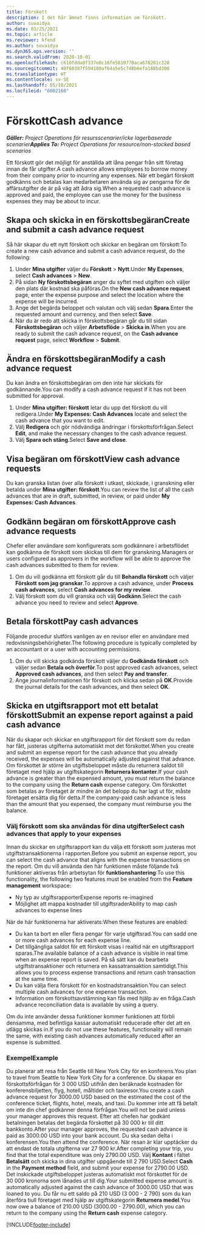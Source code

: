 ```yaml
---
title: Förskott
description: I det här ämnet finns information om förskott.
author: suvaidya
ms.date: 03/25/2021
ms.topic: article
ms.reviewer: kfend
ms.author: suvaidya
ms.dyn365.ops.version: ''
ms.search.validFrom: 2020-10-01
ms.openlocfilehash: c610fdda8f337e0c16fe5010770aca678201c328
ms.sourcegitcommit: 40f68387f594180af64a5e5c748b6efa188bd300
ms.translationtype: HT
ms.contentlocale: sv-SE
ms.lasthandoff: 05/10/2021
ms.locfileid: "6002168"
---
```

# <a name="cash-advance"></a><span data-ttu-id="c0224-103">Förskott</span><span class="sxs-lookup"><span data-stu-id="c0224-103">Cash advance</span></span>

<span data-ttu-id="c0224-104">_**Gäller:** Project Operations för resursscenarier/icke lagerbaserade scenarier_</span><span class="sxs-lookup"><span data-stu-id="c0224-104">_**Applies To:** Project Operations for resource/non-stocked based scenarios_</span></span>

<span data-ttu-id="c0224-105">Ett förskott gör det möjligt för anställda att låna pengar från sitt företag innan de får utgifter.</span><span class="sxs-lookup"><span data-stu-id="c0224-105">A cash advance allows employees to borrow money from their company prior to incurring any expenses.</span></span> <span data-ttu-id="c0224-106">När ett begärt förskott godkänns och betalas kan medarbetaren använda sig av pengarna för de affärsutgifter de är på väg att ådra sig.</span><span class="sxs-lookup"><span data-stu-id="c0224-106">When a requested cash advance is approved and paid, the employee can use the money for the business expenses they may be about to incur.</span></span> 

## <a name="create-and-submit-a-cash-advance-request"></a><span data-ttu-id="c0224-107">Skapa och skicka in en förskottsbegäran</span><span class="sxs-lookup"><span data-stu-id="c0224-107">Create and submit a cash advance request</span></span>
<span data-ttu-id="c0224-108">Så här skapar du ett nytt förskott och skickar en begäran om förskott:</span><span class="sxs-lookup"><span data-stu-id="c0224-108">To create a new cash advance and submit a cash advance request, do the following:</span></span> 

1. <span data-ttu-id="c0224-109">Under **Mina utgifter** väljer du **Förskott** > **Nytt**.</span><span class="sxs-lookup"><span data-stu-id="c0224-109">Under **My Expenses**, select **Cash advances** > **New**.</span></span> 
2. <span data-ttu-id="c0224-110">På sidan **Ny förskottsbegäran** anger du syftet med utgiften och väljer den plats där kostnad ska påföras.</span><span class="sxs-lookup"><span data-stu-id="c0224-110">On the **New cash advance request** page, enter the expense purpose and select the location where the expense will be incurred.</span></span>
3. <span data-ttu-id="c0224-111">Ange det begärda beloppet och valutan och välj sedan **Spara**.</span><span class="sxs-lookup"><span data-stu-id="c0224-111">Enter the requested amount and currency, and then select **Save**.</span></span> 
4. <span data-ttu-id="c0224-112">När du är redo att skicka in förskottsbegäran går du till sidan **Förskottsbegäran** och väljer **Arbetsflöde** > **Skicka in**.</span><span class="sxs-lookup"><span data-stu-id="c0224-112">When you are ready to submit the cash advance request, on the **Cash advance request** page, select **Workflow** > **Submit**.</span></span>

## <a name="modify-a-cash-advance-request"></a><span data-ttu-id="c0224-113">Ändra en förskottsbegäran</span><span class="sxs-lookup"><span data-stu-id="c0224-113">Modify a cash advance request</span></span>

<span data-ttu-id="c0224-114">Du kan ändra en förskottsbegäran om den inte har skickats för godkännande.</span><span class="sxs-lookup"><span data-stu-id="c0224-114">You can modify a cash advance request if it has not been submitted for approval.</span></span>

1. <span data-ttu-id="c0224-115">Under **Mina utgifter: förskott** letar du upp det förskott du vill redigera.</span><span class="sxs-lookup"><span data-stu-id="c0224-115">Under **My Expenses: Cash Advances** locate and select the cash advance that you want to edit.</span></span>
2. <span data-ttu-id="c0224-116">Välj **Redigera** och gör nödvändiga ändringar i förskottsförfrågan.</span><span class="sxs-lookup"><span data-stu-id="c0224-116">Select **Edit**, and make the necessary changes to the cash advance request.</span></span> 
3. <span data-ttu-id="c0224-117">Välj **Spara och stäng**.</span><span class="sxs-lookup"><span data-stu-id="c0224-117">Select **Save and close**.</span></span>


## <a name="view-cash-advance-requests"></a><span data-ttu-id="c0224-118">Visa begäran om förskott</span><span class="sxs-lookup"><span data-stu-id="c0224-118">View cash advance requests</span></span>
<span data-ttu-id="c0224-119">Du kan granska listan över alla förskott i utkast, skickade, i granskning eller betalda under **Mina utgifter: förskott**.</span><span class="sxs-lookup"><span data-stu-id="c0224-119">You can review the list of all the cash advances that are in draft, submitted, in review, or paid under **My Expenses: Cash Advances**.</span></span> 

## <a name="approve-cash-advance-requests"></a><span data-ttu-id="c0224-120">Godkänn begäran om förskott</span><span class="sxs-lookup"><span data-stu-id="c0224-120">Approve cash advance requests</span></span>

<span data-ttu-id="c0224-121">Chefer eller användare som konfigurerats som godkännare i arbetsflödet kan godkänna de förskott som skickas till dem för granskning.</span><span class="sxs-lookup"><span data-stu-id="c0224-121">Managers or users configured as approvers in the workflow will be able to approve the cash advances submitted to them for review.</span></span> 

1. <span data-ttu-id="c0224-122">Om du vill godkänna ett förskott går du till **Behandla förskott** och väljer **Förskott som jag granskar**.</span><span class="sxs-lookup"><span data-stu-id="c0224-122">To approve a cash advance, under **Process cash advances**, select **Cash advances for my review**.</span></span>
2. <span data-ttu-id="c0224-123">Välj förskott som du vill granska och välj **Godkänn**.</span><span class="sxs-lookup"><span data-stu-id="c0224-123">Select the cash advance you need to review and select **Approve**.</span></span>  

## <a name="pay-cash-advances"></a><span data-ttu-id="c0224-124">Betala förskott</span><span class="sxs-lookup"><span data-stu-id="c0224-124">Pay cash advances</span></span> 
<span data-ttu-id="c0224-125">Följande procedur slutförs vanligen av en revisor eller en användare med redovisningsbehörigheter.</span><span class="sxs-lookup"><span data-stu-id="c0224-125">The following procedure is typically completed by an accountant or a user with accounting permissions.</span></span>

1. <span data-ttu-id="c0224-126">Om du vill skicka godkända förskott väljer du **Godkända förskott** och väljer sedan **Betala och överför**.</span><span class="sxs-lookup"><span data-stu-id="c0224-126">To post approved cash advances, select **Approved cash advances**, and then select **Pay and transfer**.</span></span>  
2. <span data-ttu-id="c0224-127">Ange journalinformationen för förskott och klicka sedan på **OK**.</span><span class="sxs-lookup"><span data-stu-id="c0224-127">Provide the journal details for the cash advances, and then select **OK**.</span></span> 

## <a name="submit-an-expense-report-against-a-paid-cash-advance"></a><span data-ttu-id="c0224-128">Skicka en utgiftsrapport mot ett betalat förskott</span><span class="sxs-lookup"><span data-stu-id="c0224-128">Submit an expense report against a paid cash advance</span></span> 

<span data-ttu-id="c0224-129">När du skapar och skickar en utgiftsrapport för det förskott som du redan har fått, justeras utgifterna automatiskt mot det förskottet.</span><span class="sxs-lookup"><span data-stu-id="c0224-129">When you create and submit an expense report for the cash advance that you already received, the expenses will be automatically adjusted against that advance.</span></span> <span data-ttu-id="c0224-130">Om förskottet är större än utgiftsbeloppet måste du returnera saldot till företaget med hjälp av utgiftskategorin **Returnera kontanter**.</span><span class="sxs-lookup"><span data-stu-id="c0224-130">If your cash advance is greater than the expensed amount, you must return the balance to the company using the **Return cash** expense category.</span></span> <span data-ttu-id="c0224-131">Om förskottet som betalas av företaget är mindre än det belopp du har lagt ut för, måste företaget ersätta dig för detta.</span><span class="sxs-lookup"><span data-stu-id="c0224-131">If the company-paid cash advance is less than the amount that you expensed, the company must reimburse you the balance.</span></span> 

### <a name="select-cash-advances-that-apply-to-your-expenses"></a><span data-ttu-id="c0224-132">Välj förskott som ska användas för dina utgifter</span><span class="sxs-lookup"><span data-stu-id="c0224-132">Select cash advances that apply to your expenses</span></span>
<span data-ttu-id="c0224-133">Innan du skickar en utgiftsrapport kan du välja ett förskott som justeras mot utgiftstransaktionerna i rapporten.</span><span class="sxs-lookup"><span data-stu-id="c0224-133">Before you submit an expense report, you can select the cash advance that aligns with the expense transactions on the report.</span></span> <span data-ttu-id="c0224-134">Om du vill använda den här funktionen måste följande två funktioner aktiveras från arbetsytan för **funktionshantering**:</span><span class="sxs-lookup"><span data-stu-id="c0224-134">To use this functionality, the following two features must be enabled from the **Feature management** workspace:</span></span>

  - <span data-ttu-id="c0224-135">Ny typ av utgiftsrapporter</span><span class="sxs-lookup"><span data-stu-id="c0224-135">Expense reports re-imagined</span></span>
  - <span data-ttu-id="c0224-136">Möjlighet att mappa kostnader till utgiftsrader</span><span class="sxs-lookup"><span data-stu-id="c0224-136">Ability to map cash advances to expense lines</span></span>
 
 <span data-ttu-id="c0224-137">När de här funktionerna har aktiverats:</span><span class="sxs-lookup"><span data-stu-id="c0224-137">When these features are enabled:</span></span>
 
  - <span data-ttu-id="c0224-138">Du kan ta bort en eller flera pengar för varje utgiftsrad.</span><span class="sxs-lookup"><span data-stu-id="c0224-138">You can sadd one or more cash advances for each expense line.</span></span>
  - <span data-ttu-id="c0224-139">Det tillgängliga saldot för ett förskott visas i realtid när en utgiftsrapport sparas.</span><span class="sxs-lookup"><span data-stu-id="c0224-139">The available balance of a cash advance is visible in real time when an expense report is saved.</span></span> <span data-ttu-id="c0224-140">På så sätt kan du bearbeta utgiftstransaktioner och returnera en kassatransaktion samtidigt.</span><span class="sxs-lookup"><span data-stu-id="c0224-140">This allows you to process expense transactions and return cash transaction at the same time.</span></span>
  - <span data-ttu-id="c0224-141">Du kan välja flera förskott för en kostnadstransaktion.</span><span class="sxs-lookup"><span data-stu-id="c0224-141">You can select multiple cash advances for one expense transaction.</span></span>
  - <span data-ttu-id="c0224-142">Information om förskottsavstämning kan fås med hjälp av en fråga.</span><span class="sxs-lookup"><span data-stu-id="c0224-142">Cash advance reconciliation data is available by using a query.</span></span> 
 
<span data-ttu-id="c0224-143">Om du inte använder dessa funktioner kommer funktionen att förbli densamma, med befintliga kassar automatiskt reducerade efter det att en utlägg skickas in.</span><span class="sxs-lookup"><span data-stu-id="c0224-143">If you do not use these features, functionality will remain the same, with existing cash advances automatically reduced after an expense is submitted.</span></span>

### <a name="example"></a><span data-ttu-id="c0224-144">Exempel</span><span class="sxs-lookup"><span data-stu-id="c0224-144">Example</span></span> 
<span data-ttu-id="c0224-145">Du planerar att resa från Seattle till New York City för en konferens.</span><span class="sxs-lookup"><span data-stu-id="c0224-145">You plan to travel from Seattle to New York City for a conference.</span></span> <span data-ttu-id="c0224-146">Du skapar en förskottsförfrågan för 3 000 USD utifrån den beräknade kostnaden för konferensbiljetten, flyg, hotell, måltider och taxiresor.</span><span class="sxs-lookup"><span data-stu-id="c0224-146">You create a cash advance request for 3000.00 USD based on the estimated the cost of the conference ticket, flights, hotel, meals, and taxi.</span></span> <span data-ttu-id="c0224-147">Du kommer inte att få betalt om inte din chef godkänner denna förfrågan.</span><span class="sxs-lookup"><span data-stu-id="c0224-147">You will not be paid unless your manager approves this request.</span></span> <span data-ttu-id="c0224-148">Efter att chefen har godkänt betalningen betalas det begärda förskottet på 30 000 kr till ditt bankkonto.</span><span class="sxs-lookup"><span data-stu-id="c0224-148">After your manager approves, the requested cash advance is paid as 3000.00 USD into your bank account.</span></span> <span data-ttu-id="c0224-149">Du ska sedan delta i konferensen.</span><span class="sxs-lookup"><span data-stu-id="c0224-149">You then attend the conference.</span></span> <span data-ttu-id="c0224-150">När resan är klar upptäcker du att endast de totala utgifterna var 27 900 kr.</span><span class="sxs-lookup"><span data-stu-id="c0224-150">After completing your trip, you find that the total expenditure was only 2790.00 USD.</span></span> <span data-ttu-id="c0224-151">Välj **Kontant** i fältet **Betalsätt** och skicka in dina utgifter uppgående till 2 790 USD.</span><span class="sxs-lookup"><span data-stu-id="c0224-151">Select **Cash** in the **Payment method** field, and submit your expense for 2790.00 USD.</span></span> <span data-ttu-id="c0224-152">Det inskickade utgiftsbeloppet justeras automatiskt mot förskottet för de 30 000 kronorna som lånades ut till dig.</span><span class="sxs-lookup"><span data-stu-id="c0224-152">Your submitted expense amount is automatically adjusted against the cash advance of 3000.00 USD that was loaned to you.</span></span> <span data-ttu-id="c0224-153">Du får nu ett saldo på 210 USD (3 000 - 2 790) som du kan återföra tiull företaget med hjälp av utgiftskategorin **Returnera medel**.</span><span class="sxs-lookup"><span data-stu-id="c0224-153">You now owe a balance of 210.00 USD (3000.00 - 2790.00), which you can return to the company using the **Return cash** expense category.</span></span>



[!INCLUDE[footer-include](../includes/footer-banner.md)]
